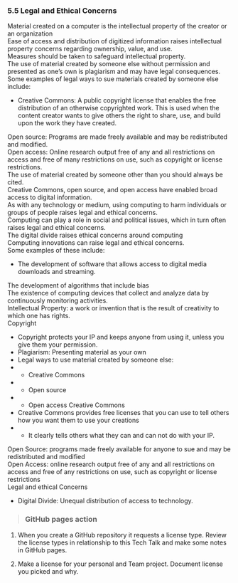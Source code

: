 ### 5.5 Legal and Ethical Concerns
Material created on a computer is the intellectual property of the creator or an organization <br>
Ease of access and distribution of digitized information raises intellectual property concerns regarding ownership, value, and use. <br>
Measures should be taken to safeguard intellectual property. <br>
The use of material created by someone else without permission and presented as one’s own is plagiarism and may have legal consequences. <br>
Some examples of legal ways to sue materials created by someone else include: <br>
* Creative Commons: A public copyright license that enables the free distribution of an otherwise copyrighted work. This is used when the content creator wants to give others the right to share, use, and build upon the work they have created.

Open source: Programs are made freely available and may be redistributed and modified. <br>
Open access: Online research output free of any and all restrictions on access and free of many restrictions on use, such as copyright or license restrictions. <br>
The use of material created by someone other than you should always be cited. <br>
Creative Commons, open source, and open access have enabled broad access to digital information. <br>
As with any technology or medium, using computing to harm individuals or groups of people raises legal and ethical concerns. <br>
Computing can play a role in social and political issues, which in turn often raises legal and ethical concerns. <br>
The digital divide raises ethical concerns around computing <br>
Computing innovations can raise legal and ethical concerns. <br>
Some examples of these include: <br>
* The development of software that allows access to digital media downloads and streaming.

The development of algorithms that include bias <br>
The existence of computing devices that collect and analyze data by continuously monitoring activities. <br>
Intellectual Property: a work or invention that is the result of creativity to which one has rights. <br>
Copyright <br>
* Copyright protects your IP and keeps anyone from using it, unless you give them your permission.
* Plagiarism: Presenting material as your own
* Legal ways to use material created by someone else:
* * Creative Commons
* * Open source
* * Open access
Creative Commons <br>
* Creative Commons provides free licenses that you can use to tell others how you want them to use your creations
* * It clearly tells others what they can and can not do with your IP.

Open Source: programs made freely available for anyone to sue and may be redistributed and modified <br>
Open Access: online research output free of any and all restrictions on access and free of any restrictions on use, such as copyright or license restrictions <br>
Legal and ethical Concerns <br>
* Digital Divide: Unequal distribution of access to technology.

> ### GitHub pages action
1. When you create a GitHub repository it requests a license type. Review the license types in relationship to this Tech Talk and make some notes in GitHub pages. <br>

2. Make a license for your personal and Team project. Document license you picked and why. <br>
